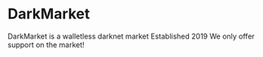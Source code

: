 # DarkMarket
DarkMarket is a walletless darknet market Established 2019 We only offer support on the market!
